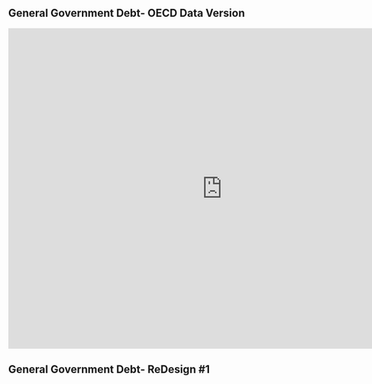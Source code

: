 # 
## General Government Debt- OECD Data Version
<iframe src="https://data.oecd.org/chart/69sf" width="860" height="645" style="border: 0" mozallowfullscreen="true" webkitallowfullscreen="true" allowfullscreen="true"><a href="https://data.oecd.org/chart/69sf" target="_blank">OECD Chart: General government debt, Total, % of GDP, Annual, 2017</a></iframe>

## General Government Debt- ReDesign #1
<div class="flourish-embed flourish-chart" data-src="visualisation/4252865"><script src="https://public.flourish.studio/resources/embed.js"></script></div>
